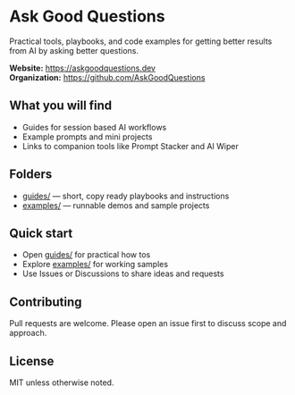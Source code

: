 # Ask Good Questions

Practical tools, playbooks, and code examples for getting better results from AI by asking better questions.

**Website:** https://askgoodquestions.dev  
**Organization:** https://github.com/AskGoodQuestions

## What you will find
- Guides for session based AI workflows
- Example prompts and mini projects
- Links to companion tools like Prompt Stacker and AI Wiper

## Folders
- [guides/](guides/) — short, copy ready playbooks and instructions
- [examples/](examples/) — runnable demos and sample projects

## Quick start
- Open [guides/](guides/) for practical how tos
- Explore [examples/](examples/) for working samples
- Use Issues or Discussions to share ideas and requests

## Contributing
Pull requests are welcome. Please open an issue first to discuss scope and approach.

## License
MIT unless otherwise noted.
